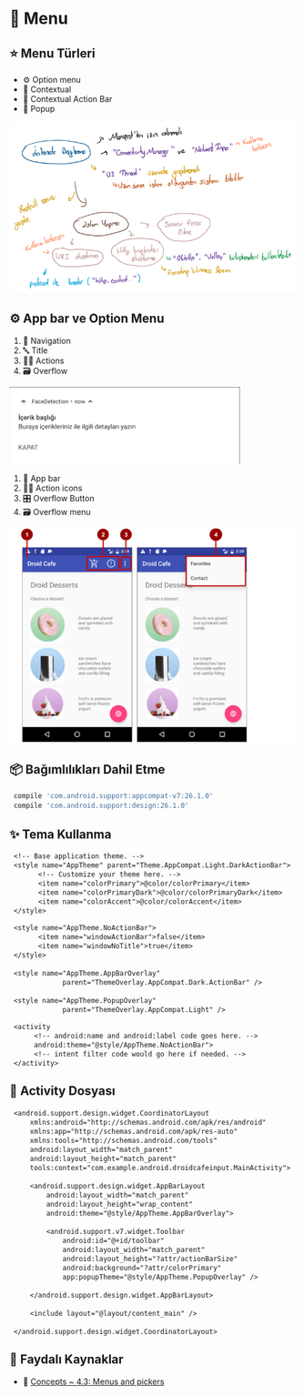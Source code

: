# 🍱 Menu

## ⭐ Menu Türleri

* ⚙️ Option menu
* 📃 Contextual
* 🍢 Contextual Action Bar
* 🎈 Popup

![](../.gitbook/assets/image%20%2824%29.png)

## ⚙️ App bar ve Option Menu

1. 🏹 Navigation
2. 🔤 Title
3. 🏃‍♂️ Actions
4. 🗃️ Overflow

![](../.gitbook/assets/image%20%2813%29.png)

1. 🍢 App bar
2. 🏃‍♂️ Action icons
3. 🎛️ Overflow Button
4. 🗃️ Overflow menu

![](../.gitbook/assets/image%20%2862%29.png)

## 📦 Bağımlılıkları Dahil Etme

```groovy
 compile 'com.android.support:appcompat-v7:26.1.0'
 compile 'com.android.support:design:26.1.0'
```

## ✨ Tema Kullanma

```markup
 <!-- Base application theme. -->
 <style name="AppTheme" parent="Theme.AppCompat.Light.DarkActionBar">
       <!-- Customize your theme here. -->
       <item name="colorPrimary">@color/colorPrimary</item>
       <item name="colorPrimaryDark">@color/colorPrimaryDark</item>
       <item name="colorAccent">@color/colorAccent</item>
 </style>
```

```markup
 <style name="AppTheme.NoActionBar">
       <item name="windowActionBar">false</item>
       <item name="windowNoTitle">true</item>
 </style>

 <style name="AppTheme.AppBarOverlay" 
             parent="ThemeOverlay.AppCompat.Dark.ActionBar" />

 <style name="AppTheme.PopupOverlay"   
             parent="ThemeOverlay.AppCompat.Light" />
```

```markup
 <activity
      <!-- android:name and android:label code goes here. -->
      android:theme="@style/AppTheme.NoActionBar">
      <!-- intent filter code would go here if needed. -->
 </activity>
```

## 📝 Activity Dosyası

```markup
 <android.support.design.widget.CoordinatorLayout 
     xmlns:android="http://schemas.android.com/apk/res/android"
     xmlns:app="http://schemas.android.com/apk/res-auto"
     xmlns:tools="http://schemas.android.com/tools"
     android:layout_width="match_parent"
     android:layout_height="match_parent"
     tools:context="com.example.android.droidcafeinput.MainActivity">

     <android.support.design.widget.AppBarLayout
         android:layout_width="match_parent"
         android:layout_height="wrap_content"
         android:theme="@style/AppTheme.AppBarOverlay">

         <android.support.v7.widget.Toolbar
             android:id="@+id/toolbar"
             android:layout_width="match_parent"
             android:layout_height="?attr/actionBarSize"
             android:background="?attr/colorPrimary"
             app:popupTheme="@style/AppTheme.PopupOverlay" />

     </android.support.design.widget.AppBarLayout>

     <include layout="@layout/content_main" />

 </android.support.design.widget.CoordinatorLayout>
```

## 🔗 Faydalı Kaynaklar

* 📖 [Concepts ~ 4.3: Menus and pickers](https://google-developer-training.github.io/android-developer-fundamentals-course-concepts-v2/unit-2-user-experience/lesson-4-user-interaction/4-3-c-menus-and-pickers/4-3-c-menus-and-pickers.html)



